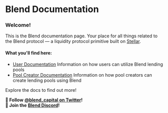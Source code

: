 # Blend Documentation

### Welcome!

This is the Blend documentation page. Your place for all things related to the Blend protocol — a liquidity protocol primitive built on [Stellar](https://www.stellar.org).

#### What you'll find here:

* [User Documentation](broken-reference) Information on how users can utilize Blend lending pools
* [Pool Creator Documentation](pool-creators/general.md) Information on how pool creators can create lending pools using Blend

Explore the docs to find out more!



**🪺 Follow** [**@blend\_capital on Twitter**](https://x.com/blend_capitalhttps:/x.com/blend_capital)**!**\
**💬 Join the** [**Blend Discord**](https://discord.com/invite/a6CDBQQcjW)**!**
